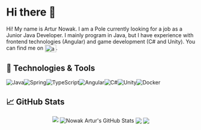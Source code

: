 # Hi there 👋
Hi! My name is Artur Nowak. I am a Pole currently looking for a job as a Junior Java Developer. I mainly program in Java, but I have experience with frontend technologies (Angular) and game development (C# and Unity). You can find me on	<a href="https://linkedin.com/in/artur-nowak-b417941a3" target="blank"><img align="center" src="https://raw.githubusercontent.com/rahuldkjain/github-profile-readme-generator/master/src/images/icons/Social/linked-in-alt.svg" alt="artur-nowak-b417941a3" height="20" width="30" /></a>.

## 🔧 Technologies & Tools
<img alt="Java" src="https://img.shields.io/badge/java-%23ED8B00.svg?style=for-the-badge&logo=java&logoColor=white"/><img alt="Spring" src="https://img.shields.io/badge/spring-%236DB33F.svg?style=for-the-badge&logo=spring&logoColor=white"/><img alt="TypeScript" src="https://img.shields.io/badge/typescript-%23007ACC.svg?style=for-the-badge&logo=typescript&logoColor=white"/><img alt="Angular" src="https://img.shields.io/badge/angular-%23DD0031.svg?style=for-the-badge&logo=angular&logoColor=white"/><img alt="C#" src="https://img.shields.io/badge/c%23-%23239120.svg?style=for-the-badge&logo=c-sharp&logoColor=white"/><img alt="Unity" src="https://img.shields.io/badge/unity-%23000000.svg?style=for-the-badge&logo=unity&logoColor=white"/><img alt="Docker" src="https://img.shields.io/badge/docker-%230db7ed.svg?style=for-the-badge&logo=docker&logoColor=white"/>

## &#x1f4c8; GitHub Stats
<p align="center">
   <img src="https://github-profile-trophy.vercel.app/?username=NowakArtur97&theme=darkhub&title_color=ffffff&text_color=c9cacc&icon_color=2bbc8a&bg_color=1d1f21&title=MultiLanguage,Commit,Repositories,Stars,Followers">
  <img align="center" src="https://github-readme-stats.vercel.app/api?username=NowakArtur97&show_icons=true&line_height=27&count_private=true&title_color=ffffff&theme=dark&text_color=c9cacc&icon_color=2bbc8a" alt="Nowak Artur's GitHub Stats" />
  <img align="center" src="https://github-readme-stats.vercel.app/api/top-langs/?username=NowakArtur97&theme=dark&title_color=ffffff&text_color=c9cacc&icon_color=2bbc8a&langs_count=3" />
  <img align="center" src="https://github-readme-streak-stats.herokuapp.com/?user=NowakArtur97&theme=dark&title_color=ffffff&text_color=c9cacc&icon_color=2bbc8a&bg_color=1d1f21" />
</p>
